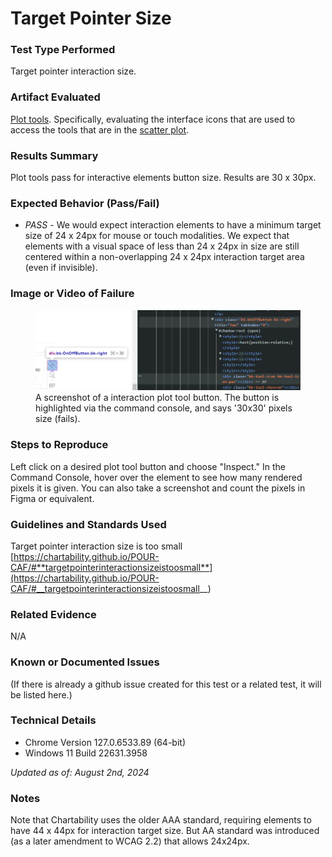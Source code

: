# Target Pointer Size

### Test Type Performed

Target pointer interaction size.

### Artifact Evaluated

[Plot tools](https://docs.bokeh.org/en/latest/docs/user_guide/interaction/tools.html#ug-interaction-tools). Specifically, evaluating the interface icons that are used to access the tools that are in the [scatter plot](https://quansight-labs.github.io/bokeh-a11y-audit/#_ts1723552414769).

### Results Summary

Plot tools pass for interactive elements button size. Results are 30 x 30px.

### Expected Behavior (Pass/Fail)

- _PASS_ - We would expect interaction elements to have a minimum target size of 24 x 24px for mouse or touch modalities. We expect that elements with a visual space of less than 24 x 24px in size are still centered within a non-overlapping 24 x 24px interaction target area (even if invisible).

### Image or Video of Failure

<figure>
    <img width="803" alt="A screenshot of a interaction plot tool button. The button is highlighted via the command console, and says '30x30' pixels size (fails)." src="./assets/plot-tools_target-pointer-size.png">
    <figcaption>A screenshot of a interaction plot tool button. The button is highlighted via the command console, and says '30x30' pixels size (fails).</figcaption>
</figure>

### Steps to Reproduce

Left click on a desired plot tool button and choose "Inspect." In the Command Console, hover over the element to see how many rendered pixels it is given. You can also take a screenshot and count the pixels in Figma or equivalent.

### Guidelines and Standards Used

Target pointer interaction size is too small [https://chartability.github.io/POUR-CAF/#**targetpointerinteractionsizeistoosmall**](https://chartability.github.io/POUR-CAF/#__targetpointerinteractionsizeistoosmall__)

### Related Evidence

N/A

### Known or Documented Issues

(If there is already a github issue created for this test or a related test, it will be listed here.)

### Technical Details

- Chrome Version 127.0.6533.89 (64-bit)
- Windows 11 Build 22631.3958

_Updated as of: August 2nd, 2024_

### Notes

Note that Chartability uses the older AAA standard, requiring elements to have 44 x 44px for interaction target size. But AA standard was introduced (as a later amendment to WCAG 2.2) that allows 24x24px.

<!--
A seasoned SR (screen reader) user could have the knowledge to navigate and explore webpages and graphs with more nuance, whether through manual mode switching, certain key shortcuts, etc. These tests are done by a sighted user with the SR’s default options and performed as if a new or beginner user is interacting with these elements. We would expect that all users could be able to navigate smoothly, regardless of experience levels. -->

